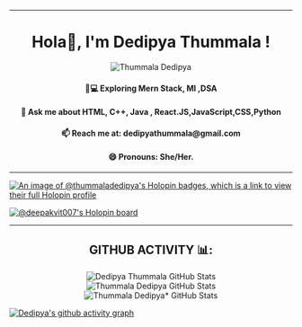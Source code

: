 <hr/>
<h1 align="center">Hola👋, I'm Dedipya Thummala !</h1>
<!-- <h3 align="center">A Frontened Developer and a Machine Learning Enthusiast.</h3> -->
 
  <p align="center"> <img src="https://komarev.com/ghpvc/?username=ThummalaDedipya" alt="Thummala Dedipya" />







<h4 align="center"> 👨💻 Exploring Mern Stack, Ml ,DSA</h4>
<h4 align="center"> 💬 Ask me about HTML, C++, Java , React.JS,JavaScript,CSS,Python</h4>
<h4 align="center"> 📫 Reach me at: <b>dedipyathummala@gmail.com</b></h4>
<h4 align="center"> 😄 Pronouns: She/Her.</h4>

<hr/>

[![An image of @thummaladedipya's Holopin badges, which is a link to view their full Holopin profile](https://holopin.me/thummaladedipya)](https://holopin.io/@thummaladedipya)

[![@deepakvit007's Holopin board](https://holopin.me/deepakvit007)](https://holopin.io/@deepakvit007)

<hr/>
<h2 align="center"> GITHUB ACTIVITY 📊:</h2>

<p align="center">
<img src="https://github-readme-stats.vercel.app/api/?username=ThummalaDedipya&&show_icons=true&&theme=algolia&&hide_border=true" alt="Dedipya Thummala GitHub Stats">
  <br/>
<img src="https://github-readme-stats.vercel.app/api/top-langs/?username=ThummalaDedipya&&layout=compact&&show_icons=true&&theme=algolia&&hide_border=true" alt=" Thummala Dedipya GitHub Stats">
  <br/>
<img src="https://github-readme-streak-stats.herokuapp.com/?user=ThummalaDedipya&&show_icons=true&&theme=algolia&&hide_border=true" alt="Thummala Dedipya* GitHub Stats"> 
  </p>



[![Dedipya's github activity graph](https://activity-graph.herokuapp.com/graph/?username=ThummalaDedipya&&theme=react-dark)](https://github.com/ThummalaDedipya/github-readme-activity-graph)
<br />


